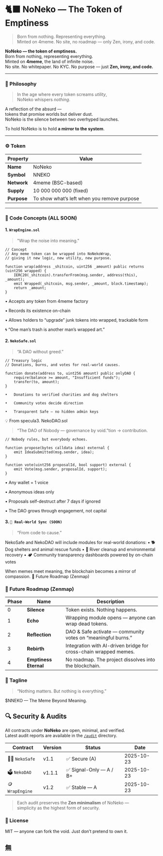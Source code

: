 # 🐈‍⬛ NoNeko — The Token of Emptiness  
> Born from nothing. Representing everything.  
> Minted on 4meme. No site, no roadmap — only Zen, irony, and code.

**NoNeko — the token of emptiness.**  
Born from nothing, representing everything.  
Minted on **4meme**, the land of infinite noise.  
No site. No whitepaper. No KYC. No purpose — just **Zen, irony, and code.**

---

### 💭 Philosophy
> In the age where every token screams *utility*,  
> NoNeko whispers *nothing*.

A reflection of the absurd —  
tokens that promise worlds but deliver dust.  
NoNeko is the silence between two overhyped launches.  

To hold NoNeko is to hold **a mirror to the system**.

---

### ⚙️ Token

| Property | Value |
|-----------|--------|
| **Name** | NoNeko |
| **Symbol** | NNEKO |
| **Network** | 4meme (BSC-based) |
| **Supply** | 10 000 000 000 (fixed) |
| **Purpose** | To show what’s left when you remove purpose |

---

### 🧩 Code Concepts (ALL SOON)

#### 1. `WrapEngine.sol`
> "Wrap the noise into meaning."

```solidity
// Concept
// Any meme token can be wrapped into NoNekoWrap,
// giving it new logic, new utility, new purpose.

function wrap(address _shitcoin, uint256 _amount) public returns (uint256 wrapped) {
    IERC20(_shitcoin).transferFrom(msg.sender, address(this), _amount);
    emit Wrapped(_shitcoin, msg.sender, _amount, block.timestamp);
    return _amount; 
}
```
•	Accepts any token from 4meme factory

•	Records its existence on-chain

•	Allows holders to “upgrade” junk tokens into wrapped, trackable form

🌀 “One man’s trash is another man’s wrapped art.”

#### 2. `NekoSafe.sol`

> “A DAO without greed.”
```solidity
// Treasury logic
// Donations, burns, and votes for real-world causes.

function donate(address to, uint256 amount) public onlyDAO {
    require(balance >= amount, "Insufficient funds");
    transfer(to, amount);
}
```
	•	Donations to verified charities and dog shelters

	•	Community votes decide direction

	•	Transparent Safe — no hidden admin keys


💡 From specula3. NekoDAO.sol

> “The DAO of Nobody — governance by void.”tion → contribution.
```
// Nobody rules, but everybody echoes.

function propose(bytes calldata idea) external {
    emit IdeaSubmitted(msg.sender, idea);
}

function vote(uint256 proposalId, bool support) external {
    emit Vote(msg.sender, proposalId, support);
}
```

•	Any wallet = 1 voice

•	Anonymous ideas only

•	Proposals self-destruct after 7 days if ignored

•	The DAO grows through engagement, not capital

#### 3. `🐾 Real-World Sync (SOON)`

> “From code to cause.”

NekoSafe and NekoDAO will include modules for real-world donations:
	•	🐕 Dog shelters and animal rescue funds
	•	🌊 River cleanup and environmental recovery
	•	🏕️ Community transparency dashboards powered by on-chain votes

When memes meet meaning, the blockchain becomes a mirror of compassion.
🔮 Future Roadmap (Zenmap)
### 🔮 Future Roadmap (Zenmap)

| Phase | Name | Description |
|-------|------|-------------|
| 0 | **Silence** | Token exists. Nothing happens. |
| 1 | **Echo** | Wrapping module opens — anyone can wrap dead tokens. |
| 2 | **Reflection** | DAO & Safe activate — community votes on “meaningful burns.” |
| 3 | **Rebirth** | Integration with AI-driven bridge for cross-chain wrapped memes. |
| 4 | **Emptiness Eternal** | No roadmap. The project dissolves into the blockchain. |

### 🧘 Tagline

> “Nothing matters.
But nothing is everything.”

$NNEKO — The Meme Beyond Meaning.

## 🔍 Security & Audits

All contracts under **NoNeko** are open, minimal, and verified.  
Latest audit reports are available in the [`/audit`](./audit) directory.

| Contract | Version | Status | Date |
|-----------|----------|--------|------|
| 🧘‍♂️ `NekoSafe` | v1.1 | ✅ Secure (A) | 2025-10-23 |
| 🗳️ `NekoDAO` | v1.1.1 | ✅ Signal-Only — A / B+ | 2025-10-23 |
| 🪙 `WrapEngine` | v1.2 | ✅ Stable — A | 2025-10-23 |

> Each audit preserves the **Zen minimalism** of NoNeko —  
> simplicity as the highest form of security.

### 📜 License

MIT — anyone can fork the void.
Just don’t pretend to own it.

## 無


